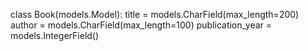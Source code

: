 class Book(models.Model):
    title = models.CharField(max_length=200)
    author = models.CharField(max_length=100)
    publication_year = models.IntegerField()
    
